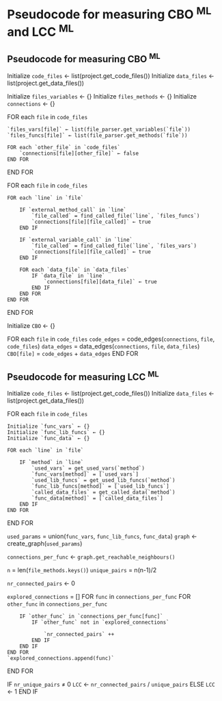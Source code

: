 
# Pseudocode for measuring CBO <sup>ML</sup> and LCC <sup>ML</sup>

## Pseudocode for measuring CBO <sup>ML</sup> 

Initialize `code_files` ← list(project.get_code_files())
Initialize `data_files` ← list(project.get_data_files())

Initialize `files_variables` ← {}
Initialize `files_methods` ← {}
Initialize `connections` ← {}

FOR each `file` in `code_files`

    `files_vars[file]` ← list(file_parser.get_variables(`file`))
    `files_funcs[file]` ← list(file_parser.get_methods(`file`))
    
    FOR each `other_file` in `code_files`
        `connections[file][other_file]` ← false
    END FOR
END FOR

FOR each `file` in `code_files`

    FOR each `line` in `file`
    
        IF `external_method_call` in `line`
            `file_called` = find_called_file(`line`, `files_funcs`)
            `connections[file][file_called]` ← true
        END IF
        
        IF `external_variable_call` in `line`
            `file_called` = find_called_file(`line`, `files_vars`)
            `connections[file][file_called]` ← true
        END IF
        
        FOR each `data_file` in `data_files`
            IF `data_file` in `line`
                `connections[file][data_file]` ← true
            END IF
        END FOR
    END FOR
END FOR

Initialize `CBO` ← {}

FOR each `file` in `code_files`
    `code_edges` = code_edges(`connections`, `file`, `code_files`)
    `data_edges` = data_edges(`connections`, `file`, `data_files`)
    `CBO[file]` = `code_edges` + `data_edges`
END FOR



## Pseudocode for measuring LCC <sup>ML</sup>

Initialize `code_files` ← list(project.get_code_files())
Initialize `data_files` ← list(project.get_data_files())

FOR each `file` in `code_files`

    Initialize `func_vars` ← {}
    Initialize `func_lib_funcs` ← {}
    Initialize `func_data` ← {}

    FOR each `line` in `file`

        IF `method` in `line`
            `used_vars` = get_used_vars(`method`)
            `func_vars[method]` = [`used_vars`]
            `used_lib_funcs` = get_used_lib_funcs(`method`)
            `func_lib_funcs[method]` = [`used_lib_funcs`]
            `called_data_files` = get_called_data(`method`)
            `func_data[method]` = [`called_data_files`]
        END IF
    END FOR
END FOR

`used_params` = union(`func_vars`, `func_lib_funcs`, `func_data`)
`graph` ← create_graph(`used_params`)

`connections_per_func` ← `graph.get_reachable_neighbours()`

`n` = len(`file_methods.keys()`)
`unique_pairs` = n(n-1)/2

`nr_connected_pairs` ← 0

`explored_connections` = []
FOR `func` in `connections_per_func`
    FOR `other_func` in `connections_per_func`

        IF `other_func` in `connections_per_func[func]`
            IF `other_func` not in `explored_connections`

                `nr_connected_pairs` ++
            END IF
        END IF
    END FOR
    `explored_connections.append(func)`
END FOR

IF `nr_unique_pairs` ≠ 0
    `LCC` ← `nr_connected_pairs` / `unique_pairs`
ELSE
    `LCC` ← 1
END IF

